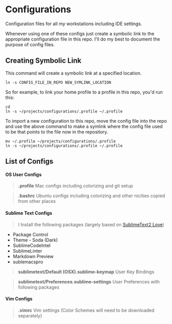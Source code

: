 Configurations
==============

Configuration files for all my workstations including IDE settings.

Whenever using one of these configs just create a symbolic link to the appropriate
configuration file in this repo. I'll do my best to document the purpose of config files.

## Creating Symbolic Link
This command will create a symbolic link at a specified location.

    ln -s CONFIG_FILE_IN_REPO NEW_SYMLINK_LOCATION

So for example, to link your home profile to a profile in this repo, you'd run this:

    cd
    ln -s ~/projects/configurations/.profile ~/.profile

To import a new configuration to this repo, move the config file into the repo and use
the above command to make a symlink where the config file used to be that points
to the file now in the repository.


    mv ~/.profile ~/projects/configurations/.profile
    ln -s ~/projects/configurations/.profile ~/.profile



## List of Configs

#### OS User Configs

> **.profile** Mac configs including colorizing and git setup

> **.bashrc** Ubuntu configs including colorizing and other nicities copied from other places

#### Sublime Text Configs

> I Install the following packages (largely based on [SublimeText2 Love](http://kennethreitz.org/sublime-text-2-love/))
* Package Control
* Theme - Soda (Dark)
* SublimeCodeIntel
* SublimeLinter
* Markdown Preview
* sublemacspro

> **sublimetext/Default (OSX).sublime-keymap** User Key Bindings

> **sublimetext/Preferences.sublime-settings** User Preferences with following packages

#### Vim Configs

> **.vimrc** Vim settings (Color Schemes will need to be downloaded separately)
